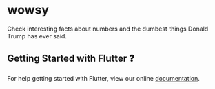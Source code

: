 # wowsy

Check interesting facts about numbers and the dumbest things Donald Trump has ever said.



## Getting Started with Flutter :question:

For help getting started with Flutter, view our online
[documentation](https://flutter.io/).
